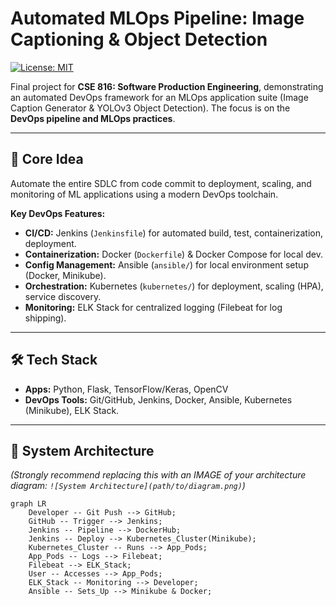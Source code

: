 # Automated MLOps Pipeline: Image Captioning & Object Detection

[![License: MIT](https://img.shields.io/badge/License-MIT-yellow.svg)](https://opensource.org/licenses/MIT)
<!-- Optional: [![Build Status](YOUR_JENKINS_BADGE_URL)](YOUR_JENKINS_JOB_URL) -->

Final project for **CSE 816: Software Production Engineering**, demonstrating an automated DevOps framework for an MLOps application suite (Image Caption Generator & YOLOv3 Object Detection). The focus is on the **DevOps pipeline and MLOps practices**.

---

## :rocket: Core Idea

Automate the entire SDLC from code commit to deployment, scaling, and monitoring of ML applications using a modern DevOps toolchain.

**Key DevOps Features:**
*   **CI/CD:** Jenkins (`Jenkinsfile`) for automated build, test, containerization, deployment.
*   **Containerization:** Docker (`Dockerfile`) & Docker Compose for local dev.
*   **Config Management:** Ansible (`ansible/`) for local environment setup (Docker, Minikube).
*   **Orchestration:** Kubernetes (`kubernetes/`) for deployment, scaling (HPA), service discovery.
*   **Monitoring:** ELK Stack for centralized logging (Filebeat for log shipping).

---

## :hammer_and_wrench: Tech Stack

*   **Apps:** Python, Flask, TensorFlow/Keras, OpenCV
*   **DevOps Tools:** Git/GitHub, Jenkins, Docker, Ansible, Kubernetes (Minikube), ELK Stack.

---

## :compass: System Architecture

*(Strongly recommend replacing this with an IMAGE of your architecture diagram: `![System Architecture](path/to/diagram.png)`)*
```mermaid
graph LR
    Developer -- Git Push --> GitHub;
    GitHub -- Trigger --> Jenkins;
    Jenkins -- Pipeline --> DockerHub;
    Jenkins -- Deploy --> Kubernetes_Cluster(Minikube);
    Kubernetes_Cluster -- Runs --> App_Pods;
    App_Pods -- Logs --> Filebeat;
    Filebeat --> ELK_Stack;
    User -- Accesses --> App_Pods;
    ELK_Stack -- Monitoring --> Developer;
    Ansible -- Sets_Up --> Minikube & Docker;
